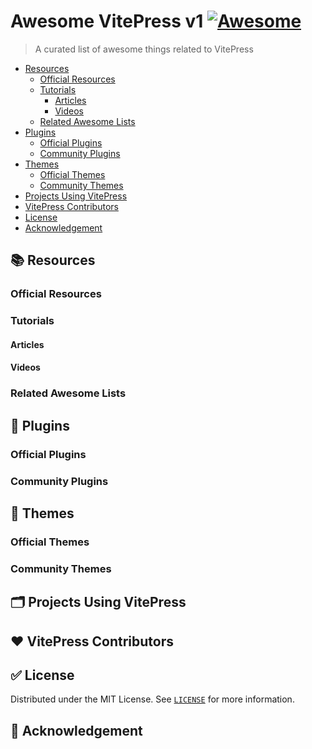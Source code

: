 # Awesome VitePress v1 [![Awesome](https://cdn.rawgit.com/sindresorhus/awesome/d7305f38d29fed78fa85652e3a63e154dd8e8829/media/badge.svg)](https://github.com/sindresorhus/awesome)


> A curated list of awesome things related to VitePress

- [Resources](#books-resources)
  - [Official Resources](#official-resources)
  - [Tutorials](#tutorials)
    - [Articles](#articles)
    - [Videos](#videos)
  - [Related Awesome Lists](#related-awesome-lists)
- [Plugins](#electric_plug-plugins)
  - [Official Plugins](#official-plugins)
  - [Community Plugins](#community-plugins)
- [Themes](#art-themes)
  - [Official Themes](#official-themes)
  - [Community Themes](#community-themes)
- [Projects Using VitePress](#card_index_dividers-projects-using-vitepress)
- [VitePress Contributors](#heart-vitepress-contributors)
- [License](#white_check_mark-license)
- [Acknowledgement](#pray-acknowledgement)




## :books: Resources


### Official Resources

### Tutorials

#### Articles

#### Videos

### Related Awesome Lists


## :electric_plug: Plugins

### Official Plugins

### Community Plugins


## :art: Themes

### Official Themes

### Community Themes


## :card_index_dividers: Projects Using VitePress


## :heart: VitePress Contributors


## :white_check_mark: License
Distributed under the MIT License. See [`LICENSE`](https://github.com/logicspark/awesome-vitepress-v1/edit/main/LICENSE) for more information.

## :pray: Acknowledgement


